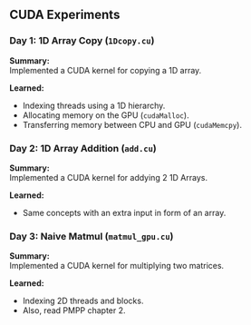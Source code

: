 ## CUDA Experiments  

### Day 1: 1D Array Copy (`1Dcopy.cu`)  

**Summary:**  
Implemented a CUDA kernel for copying a 1D array.  

**Learned:**  
- Indexing threads using a 1D hierarchy.  
- Allocating memory on the GPU (`cudaMalloc`).  
- Transferring memory between CPU and GPU (`cudaMemcpy`).  

### Day 2: 1D Array Addition (`add.cu`)  

**Summary:**  
Implemented a CUDA kernel for addying 2 1D Arrays.  

**Learned:**  
- Same concepts with an extra input in form of an array.

### Day 3: Naive Matmul (`matmul_gpu.cu`)  

**Summary:**  
Implemented a CUDA kernel for multiplying two matrices.  

**Learned:**  
- Indexing 2D threads and blocks.
- Also, read PMPP chapter 2.
